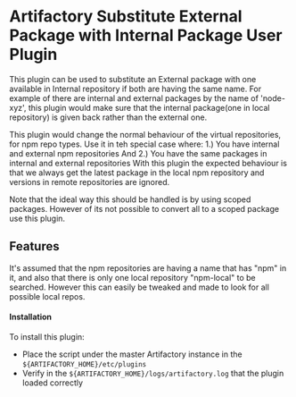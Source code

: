 # Artifactory Substitute External Package with Internal Package User Plugin

This plugin can be used to substitute an External package with one available in Internal repository if both are having
the same name. For example of there are internal and external packages by the name of 'node-xyz', this plugin would make
sure that the internal package(one in local repository) is given back rather than the external one.

This plugin would change the normal behaviour of the virtual repositories, for npm repo types. Use it in teh special
case where:
1.) You have internal and external npm repositories And
2.) You have the same packages in internal and external repositories
With this plugin the expected behaviour is that we always get the latest package in the local npm repository and
versions in remote repositories are ignored.

Note that the ideal way this should be handled is by using scoped packages. However of its not possible to convert all
to a scoped package use this plugin.


## Features

It's assumed that the npm repositories are having a name that has "npm" in it, and also that there is only one local
repository "npm-local" to be searched. However this can easily be tweaked and made to look for all possible local repos.

#### Installation
To install this plugin:
  - Place the script under the master Artifactory instance in the
  `${ARTIFACTORY_HOME}/etc/plugins`
  - Verify in the `${ARTIFACTORY_HOME}/logs/artifactory.log` that the
  plugin loaded correctly


